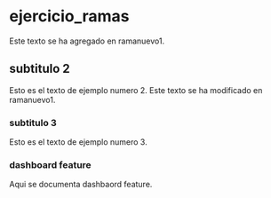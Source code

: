 # ejercicio_ramas
Este texto se ha agregado en ramanuevo1.

## subtitulo 2
Esto es el texto de ejemplo numero 2. 
Este texto se ha modificado en ramanuevo1.

### subtitulo 3
Esto es el texto de ejemplo numero 3.

### dashboard feature
Aqui se documenta dashbaord feature.